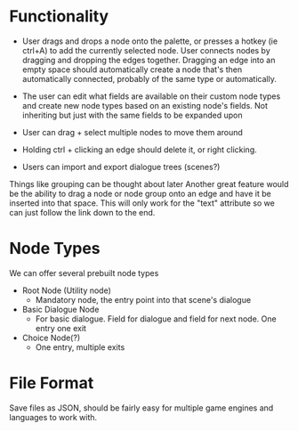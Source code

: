 # Functionality

* User drags and drops a node onto the palette, or presses a hotkey (ie ctrl+A) to add the currently selected node. 
User connects nodes by dragging and dropping the edges together.
Dragging an edge into an empty space should automatically create a node that's then automatically connected, probably of the same type or automatically.

* The user can edit what fields are available on their custom node types and create new node types based on an existing node's fields. Not inheriting but just with the same fields to be expanded upon

* User can drag + select multiple nodes to move them around

* Holding ctrl + clicking an edge should delete it, or right clicking.

* Users can import and export dialogue trees (scenes?)


Things like grouping can be thought about later
Another great feature would be the ability to drag a node or node group onto an edge and have it be inserted into that space. This will only work for the "text" attribute so we can just follow the link down to the end.

# Node Types

We can offer several prebuilt node types

* Root Node (Utility node)
  * Mandatory node, the entry point into that scene's dialogue
* Basic Dialogue Node
  * For basic dialogue. Field for dialogue and field for next node. One entry one exit
* Choice Node(?)
  * One entry, multiple exits

# File Format

Save files as JSON, should be fairly easy for multiple game engines and languages to work with.